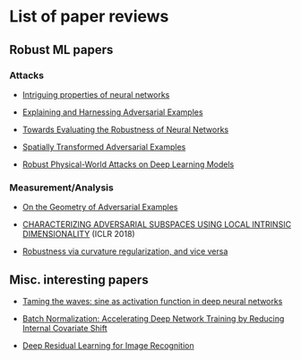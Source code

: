 # List of paper reviews

## Robust ML papers

### Attacks
- [Intriguing properties of neural networks](https://github.com/rraju1/papers/blob/master/deep_learning/Intriguing_props.md)

- [Explaining and Harnessing Adversarial Examples](https://github.com/rraju1/papers/blob/master/deep_learning/linear.pdf)

- [Towards Evaluating the Robustness of Neural Networks](https://github.com/rraju1/papers/blob/master/deep_learning/cw.pdf)

- [Spatially Transformed Adversarial Examples](https://github.com/rraju1/papers/blob/master/deep_learning/spatial.pdf)
- [Robust Physical-World Attacks on Deep Learning
Models](https://github.com/rraju1/papers/blob/master/deep_learning/robust_phys.pdf)

### Measurement/Analysis
- [On the Geometry of Adversarial Examples](https://github.com/rraju1/papers/blob/master/deep_learning/On_Geometry_adverserial_examples.md)

- [CHARACTERIZING ADVERSARIAL SUBSPACES USING LOCAL INTRINSIC DIMENSIONALITY](https://github.com/rraju1/papers/blob/master/deep_learning/LDI_adv.md) (ICLR 2018)

- [Robustness via curvature regularization, and vice versa](https://github.com/rraju1/papers/blob/master/deep_learning/robustness_via_curvature_regularization.md)


## Misc. interesting papers

- [Taming the waves: sine as activation function in deep neural networks](https://github.com/rraju1/papers/blob/master/deep_learning/taming_waves.md)

- [Batch Normalization: Accelerating Deep Network Training by Reducing Internal Covariate Shift](https://github.com/rraju1/papers/blob/master/deep_learning/bn.pdf)

- [Deep Residual Learning for Image Recognition](https://github.com/rraju1/papers/blob/master/deep_learning/resnet.pdf)
